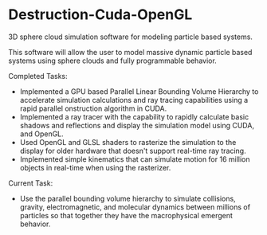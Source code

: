 # Destruction-Cuda-OpenGL
3D sphere cloud simulation software for modeling particle based systems.

This software will allow the user to model massive dynamic particle based systems using sphere clouds and fully programmable behavior.

Completed Tasks:
 - Implemented a GPU based Parallel Linear Bounding Volume Hierarchy to accelerate simulation calculations and ray tracing capabilities using a rapid parallel onstruction algorithm in CUDA.
 - Implemented a ray tracer with the capability to rapidly calculate basic shadows and reflections and display the simulation model using CUDA, and OpenGL.
 - Used OpenGL and GLSL shaders to rasterize the simulation to the display for older hardware that doesn't support real-time ray tracing.
 - Implemented simple kinematics that can simulate motion for 16 million objects in real-time when using the rasterizer.

Current Task:
 - Use the parallel bounding volume hierarchy to simulate collisions, gravity, electromagnetic, and molecular dynamics between millions of particles so that together they have the macrophysical emergent behavior.
